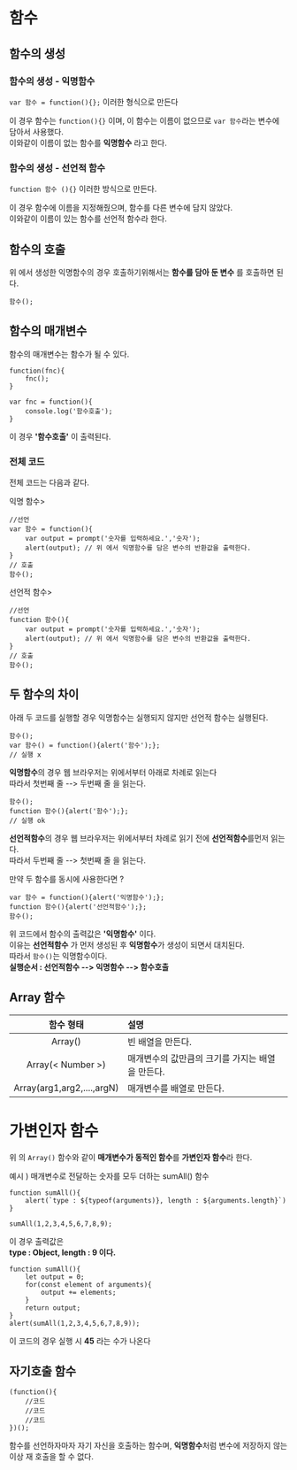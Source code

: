 # 함수

## 함수의 생성

### 함수의 생성 - 익명함수
`var 함수 = function(){};` 이러한 형식으로 만든다  

이 경우  함수는 `function(){}`  이며, 이 함수는 이름이 없으므로 `var 함수`라는 변수에 담아서 사용했다.  
이와같이 이름이 없는 함수를 **익명함수** 라고 한다.  

### 함수의 생성 - 선언적 함수 
`function 함수 (){}` 이러한 방식으로 만든다.  

이 경우 함수에 이름을 지정해줬으며, 함수를 다른 변수에 담지 않았다.  
이와같이 이름이 있는 함수를 선언적 함수라 한다.  


## 함수의 호출
 위 에서 생성한 익명함수의 경우 호출하기위해서는 **함수를 담아 둔 변수** 를 호출하면 된다.  

```
함수();
```

## 함수의 매개변수
함수의 매개변수는 함수가 될 수 있다.
```
function(fnc){
	fnc();
}

var fnc = function(){
	console.log('함수호출');
}
```
이 경우 **'함수호출'** 이 출력된다.  

### 전체 코드
전체 코드는 다음과 같다.  

익명 함수>
```
//선언
var 함수 = function(){
	var output = prompt('숫자를 입력하세요.','숫자');
	alert(output); // 위 에서 익명함수를 담은 변수의 반환값을 출력한다.
}
// 호출
함수(); 
```

선언적 함수>
```
//선언
function 함수(){
	var output = prompt('숫자를 입력하세요.','숫자');
	alert(output); // 위 에서 익명함수를 담은 변수의 반환값을 출력한다.
}
// 호출
함수(); 
```

## 두 함수의 차이

아래 두 코드를 실행할 경우 익명함수는 실행되지 않지만 선언적 함수는 실행된다.
```
함수();
var 함수() = function(){alert('함수');};
// 실행 x
```
**익명함수**의 경우 웹 브라우저는 위에서부터 아래로 차례로 읽는다  
따라서 첫번째 줄 --> 두번째 줄 을 읽는다.

```
함수();
function 함수(){alert('함수');};
// 실행 ok
```

**선언적함수**의 경우 웹 브라우저는 위에서부터 차례로 읽기 전에 **선언적함수**를먼저 읽는다.   
따라서 두번째 줄 --> 첫번째 줄 을 읽는다.  

만약 두 함수를 동시에 사용한다면 ?  
```
var 함수 = function(){alert('익명함수');};
function 함수(){alert('선언적함수');};
함수();
```
위 코드에서 함수의 출력값은 **'익명함수'** 이다.  
이유는 **선언적함수** 가 먼저 생성된 후 **익명함수**가 생성이 되면서 대치된다.  
따라서 `함수()`는 익명함수이다.  
**실행순서 : 선언적함수 --> 익명함수 --> 함수호출**


## Array 함수

함수 형태|설명
:--:|:--
Array()|빈 배열을 만든다.
Array(< Number >)|매개변수의 값만큼의 크기를 가지는 배열을 만든다.
Array(arg1,arg2,....,argN)|매개변수를 배열로 만든다.

# 가변인자 함수

위 의 `Array()` 함수와 같이 **매개변수가 동적인 함수**를 **가변인자 함수**라 한다.  

예시 ) 매개변수로 전달하는 숫자를 모두 더하는 sumAll() 함수  
```
function sumAll(){
	alert(`type : ${typeof(arguments)}, length : ${arguments.length}`)
}

sumAll(1,2,3,4,5,6,7,8,9);
```
 이 경우 출력값은  
**type : Object, length : 9 이다.**  

```
function sumAll(){
	let output = 0;
	for(const element of arguments){
		output += elements;
	}
	return output;
}
alert(sumAll(1,2,3,4,5,6,7,8,9));
```
이 코드의 경우 실행 시 **45** 라는 수가 나온다


## 자기호출 함수
```
(function(){
	//코드
	//코드
	//코드
})();
```
함수를 선언하자마자 자기 자신을 호출하는 함수며, **익명함수**처럼 변수에 저장하지 않는 이상 재 호출을 할 수 없다.  
